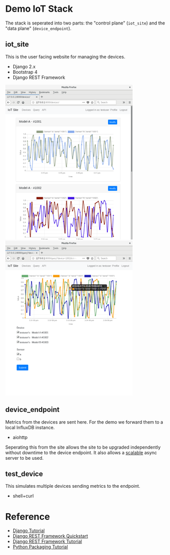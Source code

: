 # Demo IoT Stack

The stack is seperated into two parts: the "control plane" (`iot_site`) and the "data plane" (`device_endpoint`).


## iot_site

This is the user facing website for managing the devices.

* Django 2.x
* Bootstrap 4
* Django REST Framework

<img src="docs/example_devices.png" width=400px height=487px>
<img src="docs/example_query.png" width=400px height=487px>


## device_endpoint

Metrics from the devices are sent here. For the demo we forward them to a local InfluxDB instance.

* aiohttp

Seperating this from the site allows the site to be upgraded independently without downtime to the device endpoint. It also allows a [scalable](https://en.wikipedia.org/wiki/C10k_problem) async server to be used.


## test_device

This simulates multiple devices sending metrics to the endpoint.

* shell+curl


# Reference

* [Django Tutorial](https://docs.djangoproject.com/en/2.0/intro/tutorial01/)
* [Django REST Framework Quickstart](http://www.django-rest-framework.org/tutorial/quickstart/)
* [Django REST Framework Tutorial](http://www.django-rest-framework.org/tutorial/1-serialization/)
* [Python Packaging Tutorial](https://python-packaging.readthedocs.io/)

